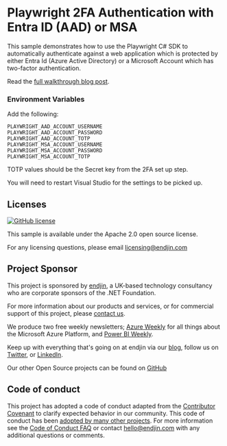 # Playwright 2FA Authentication with Entra ID (AAD) or MSA

This sample demonstrates how to use the Playwright C# SDK to automatically authenticate against a web application which is protected by either Entra Id (Azure Active Directory) or a Microsoft Account which has two-factor authentication.

Read the [full walkthrough blog post](https://endjin.com/blog/2023/03/using-the-playwright-csharp-sdk-to-automate-2fa-authentication-for-aad-and-msa).

### Environment Variables

Add the following:

```
PLAYWRIGHT_AAD_ACCOUNT_USERNAME
PLAYWRIGHT_AAD_ACCOUNT_PASSWORD
PLAYWRIGHT_AAD_ACCOUNT_TOTP
PLAYWRIGHT_MSA_ACCOUNT_USERNAME
PLAYWRIGHT_MSA_ACCOUNT_PASSWORD
PLAYWRIGHT_MSA_ACCOUNT_TOTP
```

TOTP values should be the Secret key from the 2FA set up step.

You will need to restart Visual Studio for the settings to be picked up.

## Licenses

[![GitHub license](https://img.shields.io/badge/License-Apache%202-blue.svg)](https://raw.githubusercontent.com/endjin/playwright-two-factor-auth-csharp/main/LICENSE)

This sample is available under the Apache 2.0 open source license.

For any licensing questions, please email [&#108;&#105;&#99;&#101;&#110;&#115;&#105;&#110;&#103;&#64;&#101;&#110;&#100;&#106;&#105;&#110;&#46;&#99;&#111;&#109;](&#109;&#97;&#105;&#108;&#116;&#111;&#58;&#108;&#105;&#99;&#101;&#110;&#115;&#105;&#110;&#103;&#64;&#101;&#110;&#100;&#106;&#105;&#110;&#46;&#99;&#111;&#109;)

## Project Sponsor

This project is sponsored by [endjin](https://endjin.com), a UK-based technology consultancy who are corporate sponsors of the .NET Foundation.

For more information about our products and services, or for commercial support of this project, please [contact us](https://endjin.com/contact-us). 

We produce two free weekly newsletters; [Azure Weekly](https://azureweekly.info) for all things about the Microsoft Azure Platform, and [Power BI Weekly](https://powerbiweekly.info).

Keep up with everything that's going on at endjin via our [blog](https://blogs.endjin.com/), follow us on [Twitter](https://twitter.com/endjin), or [LinkedIn](https://www.linkedin.com/company/1671851/).

Our other Open Source projects can be found on [GitHub](https://github.com/endjin)

## Code of conduct

This project has adopted a code of conduct adapted from the [Contributor Covenant](http://contributor-covenant.org/) to clarify expected behavior in our community. This code of conduct has been [adopted by many other projects](http://contributor-covenant.org/adopters/). For more information see the [Code of Conduct FAQ](https://opensource.microsoft.com/codeofconduct/faq/) or contact [&#104;&#101;&#108;&#108;&#111;&#064;&#101;&#110;&#100;&#106;&#105;&#110;&#046;&#099;&#111;&#109;](&#109;&#097;&#105;&#108;&#116;&#111;:&#104;&#101;&#108;&#108;&#111;&#064;&#101;&#110;&#100;&#106;&#105;&#110;&#046;&#099;&#111;&#109;) with any additional questions or comments.
